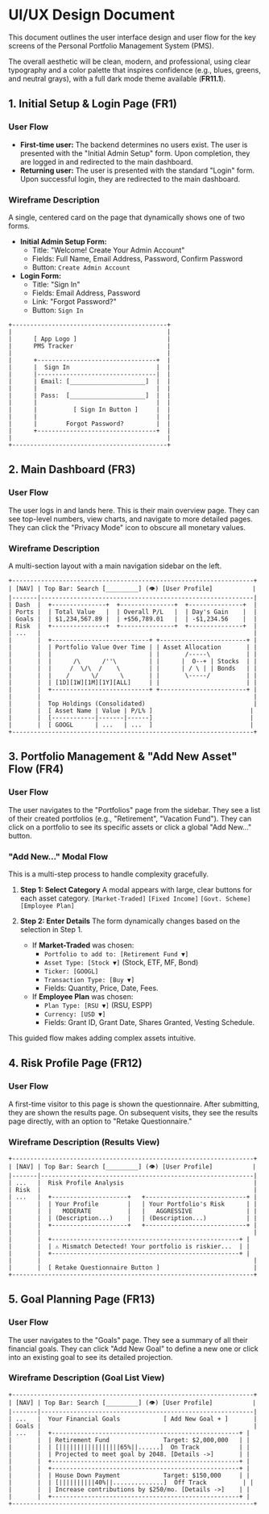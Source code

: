 # UI/UX Design Document

This document outlines the user interface design and user flow for the key screens of the Personal Portfolio Management System (PMS).

The overall aesthetic will be clean, modern, and professional, using clear typography and a color palette that inspires confidence (e.g., blues, greens, and neutral grays), with a full dark mode theme available (**FR11.1**).

## 1. Initial Setup & Login Page (FR1)

### User Flow
*   **First-time user:** The backend determines no users exist. The user is presented with the "Initial Admin Setup" form. Upon completion, they are logged in and redirected to the main dashboard.
*   **Returning user:** The user is presented with the standard "Login" form. Upon successful login, they are redirected to the main dashboard.

### Wireframe Description

A single, centered card on the page that dynamically shows one of two forms.

*   **Initial Admin Setup Form:**
    *   Title: "Welcome! Create Your Admin Account"
    *   Fields: Full Name, Email Address, Password, Confirm Password
    *   Button: `Create Admin Account`
*   **Login Form:**
    *   Title: "Sign In"
    *   Fields: Email Address, Password
    *   Link: "Forgot Password?"
    *   Button: `Sign In`

```
+-------------------------------------------+
|                                           |
|      [ App Logo ]                         |
|      PMS Tracker                          |
|                                           |
|      +---------------------------------+  |
|      |  Sign In                        |  |
|      |---------------------------------|  |
|      | Email: [_____________________]  |  |
|      |                                 |  |
|      | Pass:  [_____________________]  |  |
|      |                                 |  |
|      |          [ Sign In Button ]     |  |
|      |                                 |  |
|      |        Forgot Password?         |  |
|      +---------------------------------+  |
|                                           |
+-------------------------------------------+
```

## 2. Main Dashboard (FR3)

### User Flow
The user logs in and lands here. This is their main overview page. They can see top-level numbers, view charts, and navigate to more detailed pages. They can click the "Privacy Mode" icon to obscure all monetary values.

### Wireframe Description
A multi-section layout with a main navigation sidebar on the left.

```
+-------------------------------------------------------------------+
| [NAV] | Top Bar: Search [_________] (👁️) [User Profile]           |
|-------|-----------------------------------------------------------|
| Dash  |  +---------------+  +---------------+  +---------------+  |
| Ports |  | Total Value   |  | Overall P/L   |  | Day's Gain    |  |
| Goals |  | $1,234,567.89 |  | +$56,789.01   |  | -$1,234.56    |  |
| Risk  |  +---------------+  +---------------+  +---------------+  |
| ...   |                                                           |
|       |  +---------------------------+ +------------------------+ |
|       |  | Portfolio Value Over Time | | Asset Allocation       | |
|       |  |                           | |       /-----\          | |
|       |  |      /\      /''\         | |      |  O--+ | Stocks  | |
|       |  |     /  \/\  /    \        | |      | / \ | | Bonds   | |
|       |  |    /      \/      \       | |       \-----/          | |
|       |  | [1D][1W][1M][1Y][ALL]     | |                        | |
|       |  +---------------------------+ +------------------------+ |
|       |                                                           |
|       |  Top Holdings (Consolidated)                              |
|       |  [ Asset Name | Value | P/L% ]                           |
|       |  [------------|-------|------]                           |
|       |  [ GOOGL      | ...   | ...  ]                           |
+-------------------------------------------------------------------+
```

## 3. Portfolio Management & "Add New Asset" Flow (FR4)

### User Flow
The user navigates to the "Portfolios" page from the sidebar. They see a list of their created portfolios (e.g., "Retirement", "Vacation Fund"). They can click on a portfolio to see its specific assets or click a global "Add New..." button.

### "Add New..." Modal Flow
This is a multi-step process to handle complexity gracefully.

1.  **Step 1: Select Category**
    A modal appears with large, clear buttons for each asset category.
    `[Market-Traded]` `[Fixed Income]` `[Govt. Scheme]` `[Employee Plan]`

2.  **Step 2: Enter Details**
    The form dynamically changes based on the selection in Step 1.
    *   If **Market-Traded** was chosen:
        *   `Portfolio to add to: [Retirement Fund ▼]`
        *   `Asset Type: [Stock ▼]` (Stock, ETF, MF, Bond)
        *   `Ticker: [GOOGL]`
        *   `Transaction Type: [Buy ▼]`
        *   Fields: Quantity, Price, Date, Fees.
    *   If **Employee Plan** was chosen:
        *   `Plan Type: [RSU ▼]` (RSU, ESPP)
        *   `Currency: [USD ▼]`
        *   Fields: Grant ID, Grant Date, Shares Granted, Vesting Schedule.

This guided flow makes adding complex assets intuitive.

## 4. Risk Profile Page (FR12)

### User Flow
A first-time visitor to this page is shown the questionnaire. After submitting, they are shown the results page. On subsequent visits, they see the results page directly, with an option to "Retake Questionnaire."

### Wireframe Description (Results View)

```
+-------------------------------------------------------------------+
| [NAV] | Top Bar: Search [_________] (👁️) [User Profile]           |
|-------|-----------------------------------------------------------|
| ...   |  Risk Profile Analysis                                    |
| Risk  |                                                           |
| ...   |  +---------------------+   +----------------------------+ |
|       |  | Your Profile        |   | Your Portfolio's Risk      | |
|       |  |   MODERATE          |   |   AGGRESSIVE               | |
|       |  | (Description...)    |   | (Description...)           | |
|       |  +---------------------+   +----------------------------+ |
|       |                                                           |
|       |  +----------------------------------------------------+ |
|       |  | ⚠️ Mismatch Detected! Your portfolio is riskier...  | |
|       |  +----------------------------------------------------+ |
|       |                                                           |
|       |  [ Retake Questionnaire Button ]                          |
+-------------------------------------------------------------------+
```

## 5. Goal Planning Page (FR13)

### User Flow
The user navigates to the "Goals" page. They see a summary of all their financial goals. They can click "Add New Goal" to define a new one or click into an existing goal to see its detailed projection.

### Wireframe Description (Goal List View)

```
+-------------------------------------------------------------------+
| [NAV] | Top Bar: Search [_________] (👁️) [User Profile]           |
|-------|-----------------------------------------------------------|
| ...   |  Your Financial Goals            [ Add New Goal + ]       |
| Goals |                                                           |
| ...   |  +----------------------------------------------------+ |
|       |  | Retirement Fund               Target: $2,000,000   | |
|       |  | [|||||||||||||||||65%||......]  On Track           | |
|       |  | Projected to meet goal by 2048. [Details ->]       | |
|       |  +----------------------------------------------------+ |
|       |  +----------------------------------------------------+ |
|       |  | House Down Payment            Target: $150,000     | |
|       |  | [||||||||||40%||..............]  Off Track          | |
|       |  | Increase contributions by $250/mo. [Details ->]    | |
|       |  +----------------------------------------------------+ |
+-------------------------------------------------------------------+
```